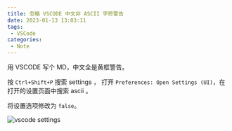 ```yaml
---
title: 忽略 VSCODE 中文非 ASCII 字符警告
date: 2023-01-13 13:03:11
tags:
 - VSCode
categories:
 - Note
---
```


用 VSCODE 写个 MD，中文全是黄框警告。   

按 `Ctrl+Shift+P` 搜索 settings ， 打开  `Preferences: Open Settings (UI)`，在打开的设置页面中搜索 ascii 。  

将设置选项修改为 `false`。  

![vscode settings](https://m.nep.me/blog/post/vscode-ascii-settings.png)  


